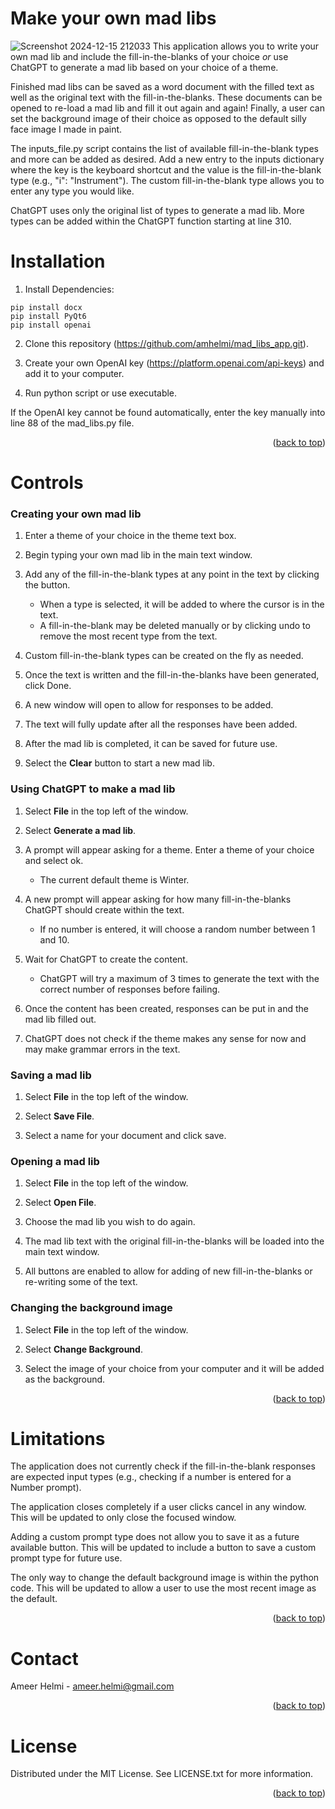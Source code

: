 <!-- Improved compatibility of back to top link: See: https://github.com/othneildrew/Best-README-Template/pull/73 -->
<a id="readme-top"></a>

# Make your own mad libs 
![Screenshot 2024-12-15 212033](https://github.com/user-attachments/assets/b38cb245-3ac7-4134-8797-04e290b08941)
This application allows you to write your own mad lib and include the fill-in-the-blanks of your choice *or* use ChatGPT to generate
a mad lib based on your choice of a theme.

Finished mad libs can be saved as a word document with the filled text as well as the original text with the fill-in-the-blanks. These documents can be opened to re-load a mad lib and fill it out again and again! Finally, a user can set the background image of their choice as opposed to the default silly face image I made in paint. 

The inputs_file.py script contains the list of available fill-in-the-blank types and more can be added as desired. Add a new entry to the inputs dictionary where the key is the keyboard shortcut and the value is the fill-in-the-blank type (e.g., "i": "Instrument"). The custom fill-in-the-blank type allows you to enter any type you would like. 

ChatGPT uses only the original list of types to generate a mad lib. More types can be added within the ChatGPT function starting at line 310.

# Installation

1. Install Dependencies:
```
pip install docx
pip install PyQt6
pip install openai
```

2. Clone this repository (https://github.com/amhelmi/mad_libs_app.git).

3. Create your own OpenAI key (https://platform.openai.com/api-keys) and add it to your computer.

4. Run python script or use executable.

If the OpenAI key cannot be found automatically, enter the key manually into line 88 of the mad_libs.py file.

<p align="right">(<a href="#readme-top">back to top</a>)</p>

# Controls 
### Creating your own mad lib

1. Enter a theme of your choice in the theme text box.

2. Begin typing your own mad lib in the main text window.

3. Add any of the fill-in-the-blank types at any point in the text by clicking the button.
    * When a type is selected, it will be added to where the cursor is in the text.
    * A fill-in-the-blank may be deleted manually or by clicking undo to remove the most recent type from the text.

4. Custom fill-in-the-blank types can be created on the fly as needed.

5. Once the text is written and the fill-in-the-blanks have been generated, click Done.

6. A new window will open to allow for responses to be added.

7. The text will fully update after all the responses have been added.

8. After the mad lib is completed, it can be saved for future use.

9. Select the **Clear** button to start a new mad lib.


### Using ChatGPT to make a mad lib

1. Select **File** in the top left of the window.

2. Select **Generate a mad lib**.

3. A prompt will appear asking for a theme. Enter a theme of your choice and select ok.

    * The current default theme is Winter.

4. A new prompt will appear asking for how many fill-in-the-blanks ChatGPT should create within the text.
    * If no number is entered, it will choose a random number between 1 and 10.

5. Wait for ChatGPT to create the content.
    * ChatGPT will try a maximum of 3 times to generate the text with the correct number of responses before failing.

6. Once the content has been created, responses can be put in and the mad lib filled out.

7. ChatGPT does not check if the theme makes any sense for now and may make grammar errors in the text.

### Saving a mad lib

1. Select **File** in the top left of the window.

2. Select **Save File**.

3. Select a name for your document and click save.


### Opening a mad lib

1. Select **File** in the top left of the window.

2. Select **Open File**.

3. Choose the mad lib you wish to do again.

4. The mad lib text with the original fill-in-the-blanks will be loaded into the main text window.

5. All buttons are enabled to allow for adding of new fill-in-the-blanks or re-writing some of the text.


### Changing the background image

1. Select **File** in the top left of the window.

2. Select **Change Background**.

3. Select the image of your choice from your computer and it will be added as the background.

<p align="right">(<a href="#readme-top">back to top</a>)</p>


# Limitations
The application does not currently check if the fill-in-the-blank responses are expected input types (e.g., checking if a number is entered for a Number prompt). 

The application closes completely if a user clicks cancel in any window. This will be updated to only close the focused window.

Adding a custom prompt type does not allow you to save it as a future available button. This will be updated to include a button to save a custom prompt type for future use. 

The only way to change the default background image is within the python code. This will be updated to allow a user to use the most recent image as the default.

<p align="right">(<a href="#readme-top">back to top</a>)</p>

# Contact

Ameer Helmi - ameer.helmi@gmail.com

<p align="right">(<a href="#readme-top">back to top</a>)</p>

# License

Distributed under the MIT License. See LICENSE.txt for more information.

<p align="right">(<a href="#readme-top">back to top</a>)</p>
